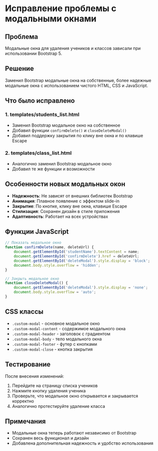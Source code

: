 # Исправление проблемы с модальными окнами

## Проблема
Модальные окна для удаления учеников и классов зависали при использовании Bootstrap 5.

## Решение
Заменил Bootstrap модальные окна на собственные, более надежные модальные окна с использованием чистого HTML, CSS и JavaScript.

## Что было исправлено

### 1. templates/students_list.html
- Заменил Bootstrap модальное окно на собственное
- Добавил функции `confirmDelete()` и `closeDeleteModal()`
- Добавил поддержку закрытия по клику вне окна и по клавише Escape

### 2. templates/class_list.html
- Аналогично заменил Bootstrap модальное окно
- Добавил те же функции и возможности

## Особенности новых модальных окон

- **Надежность**: Не зависят от внешних библиотек Bootstrap
- **Анимация**: Плавное появление с эффектом slide-in
- **Закрытие**: По кнопке, клику вне окна, клавише Escape
- **Стилизация**: Сохранен дизайн в стиле приложения
- **Адаптивность**: Работает на всех устройствах

## Функции JavaScript

```javascript
// Показать модальное окно
function confirmDelete(name, deleteUrl) {
    document.getElementById('studentName').textContent = name;
    document.getElementById('confirmDelete').href = deleteUrl;
    document.getElementById('deleteModal').style.display = 'block';
    document.body.style.overflow = 'hidden';
}

// Закрыть модальное окно
function closeDeleteModal() {
    document.getElementById('deleteModal').style.display = 'none';
    document.body.style.overflow = 'auto';
}
```

## CSS классы

- `.custom-modal` - основное модальное окно
- `.custom-modal-content` - содержимое модального окна
- `.custom-modal-header` - заголовок с градиентом
- `.custom-modal-body` - тело модального окна
- `.custom-modal-footer` - футер с кнопками
- `.custom-modal-close` - кнопка закрытия

## Тестирование
После внесения изменений:
1. Перейдите на страницу списка учеников
2. Нажмите кнопку удаления ученика
3. Проверьте, что модальное окно открывается и закрывается корректно
4. Аналогично протестируйте удаление класса

## Примечания
- Модальные окна теперь работают независимо от Bootstrap
- Сохранен весь функционал и дизайн
- Добавлена дополнительная надежность и удобство использования
